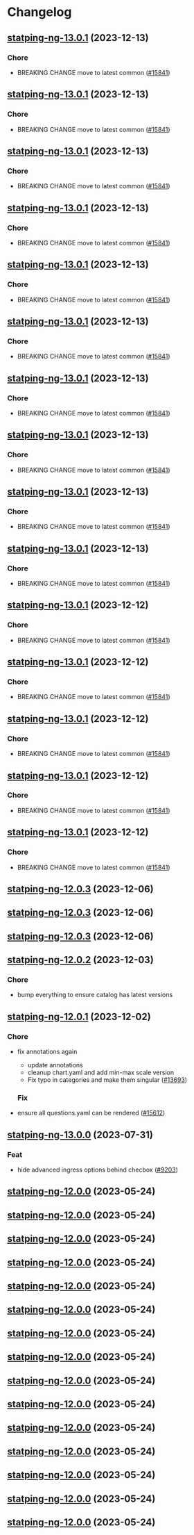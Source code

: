 # Changelog



## [statping-ng-13.0.1](https://github.com/truecharts/charts/compare/statping-ng-12.0.3...statping-ng-13.0.1) (2023-12-13)

### Chore

- BREAKING CHANGE move to latest common ([#15841](https://github.com/truecharts/charts/issues/15841))
  
  


## [statping-ng-13.0.1](https://github.com/truecharts/charts/compare/statping-ng-12.0.3...statping-ng-13.0.1) (2023-12-13)

### Chore

- BREAKING CHANGE move to latest common ([#15841](https://github.com/truecharts/charts/issues/15841))
  
  


## [statping-ng-13.0.1](https://github.com/truecharts/charts/compare/statping-ng-12.0.3...statping-ng-13.0.1) (2023-12-13)

### Chore

- BREAKING CHANGE move to latest common ([#15841](https://github.com/truecharts/charts/issues/15841))
  
  


## [statping-ng-13.0.1](https://github.com/truecharts/charts/compare/statping-ng-12.0.3...statping-ng-13.0.1) (2023-12-13)

### Chore

- BREAKING CHANGE move to latest common ([#15841](https://github.com/truecharts/charts/issues/15841))
  
  


## [statping-ng-13.0.1](https://github.com/truecharts/charts/compare/statping-ng-12.0.3...statping-ng-13.0.1) (2023-12-13)

### Chore

- BREAKING CHANGE move to latest common ([#15841](https://github.com/truecharts/charts/issues/15841))
  
  


## [statping-ng-13.0.1](https://github.com/truecharts/charts/compare/statping-ng-12.0.3...statping-ng-13.0.1) (2023-12-13)

### Chore

- BREAKING CHANGE move to latest common ([#15841](https://github.com/truecharts/charts/issues/15841))
  
  


## [statping-ng-13.0.1](https://github.com/truecharts/charts/compare/statping-ng-12.0.3...statping-ng-13.0.1) (2023-12-13)

### Chore

- BREAKING CHANGE move to latest common ([#15841](https://github.com/truecharts/charts/issues/15841))
  
  


## [statping-ng-13.0.1](https://github.com/truecharts/charts/compare/statping-ng-12.0.3...statping-ng-13.0.1) (2023-12-13)

### Chore

- BREAKING CHANGE move to latest common ([#15841](https://github.com/truecharts/charts/issues/15841))
  
  


## [statping-ng-13.0.1](https://github.com/truecharts/charts/compare/statping-ng-12.0.3...statping-ng-13.0.1) (2023-12-13)

### Chore

- BREAKING CHANGE move to latest common ([#15841](https://github.com/truecharts/charts/issues/15841))
  
  


## [statping-ng-13.0.1](https://github.com/truecharts/charts/compare/statping-ng-12.0.3...statping-ng-13.0.1) (2023-12-13)

### Chore

- BREAKING CHANGE move to latest common ([#15841](https://github.com/truecharts/charts/issues/15841))
  
  


## [statping-ng-13.0.1](https://github.com/truecharts/charts/compare/statping-ng-12.0.3...statping-ng-13.0.1) (2023-12-12)

### Chore

- BREAKING CHANGE move to latest common ([#15841](https://github.com/truecharts/charts/issues/15841))
  
  


## [statping-ng-13.0.1](https://github.com/truecharts/charts/compare/statping-ng-12.0.3...statping-ng-13.0.1) (2023-12-12)

### Chore

- BREAKING CHANGE move to latest common ([#15841](https://github.com/truecharts/charts/issues/15841))
  
  


## [statping-ng-13.0.1](https://github.com/truecharts/charts/compare/statping-ng-12.0.3...statping-ng-13.0.1) (2023-12-12)

### Chore

- BREAKING CHANGE move to latest common ([#15841](https://github.com/truecharts/charts/issues/15841))
  
  


## [statping-ng-13.0.1](https://github.com/truecharts/charts/compare/statping-ng-12.0.3...statping-ng-13.0.1) (2023-12-12)

### Chore

- BREAKING CHANGE move to latest common ([#15841](https://github.com/truecharts/charts/issues/15841))
  
  


## [statping-ng-13.0.1](https://github.com/truecharts/charts/compare/statping-ng-12.0.3...statping-ng-13.0.1) (2023-12-12)

### Chore

- BREAKING CHANGE move to latest common ([#15841](https://github.com/truecharts/charts/issues/15841))
  
  



## [statping-ng-12.0.3](https://github.com/truecharts/charts/compare/statping-ng-12.0.2...statping-ng-12.0.3) (2023-12-06)




## [statping-ng-12.0.3](https://github.com/truecharts/charts/compare/statping-ng-12.0.2...statping-ng-12.0.3) (2023-12-06)




## [statping-ng-12.0.3](https://github.com/truecharts/charts/compare/statping-ng-12.0.2...statping-ng-12.0.3) (2023-12-06)




## [statping-ng-12.0.2](https://github.com/truecharts/charts/compare/statping-ng-12.0.1...statping-ng-12.0.2) (2023-12-03)

### Chore

- bump everything to ensure catalog has latest versions
  
  


## [statping-ng-12.0.1](https://github.com/truecharts/charts/compare/statping-ng-13.0.0...statping-ng-12.0.1) (2023-12-02)

### Chore

- fix annotations again
  - update annotations
  - cleanup chart.yaml and add min-max scale version
  - Fix typo in categories and make them singular ([#13693](https://github.com/truecharts/charts/issues/13693))
  
  ### Fix

- ensure all questions.yaml can be rendered ([#15612](https://github.com/truecharts/charts/issues/15612))
  
  











## [statping-ng-13.0.0](https://github.com/truecharts/charts/compare/statping-ng-12.0.0...statping-ng-13.0.0) (2023-07-31)

### Feat

- hide advanced ingress options behind checbox ([#9203](https://github.com/truecharts/charts/issues/9203))
  
  


## [statping-ng-12.0.0](https://github.com/truecharts/charts/compare/statping-ng-11.0.6...statping-ng-12.0.0) (2023-05-24)




## [statping-ng-12.0.0](https://github.com/truecharts/charts/compare/statping-ng-11.0.6...statping-ng-12.0.0) (2023-05-24)




## [statping-ng-12.0.0](https://github.com/truecharts/charts/compare/statping-ng-11.0.6...statping-ng-12.0.0) (2023-05-24)




## [statping-ng-12.0.0](https://github.com/truecharts/charts/compare/statping-ng-11.0.6...statping-ng-12.0.0) (2023-05-24)




## [statping-ng-12.0.0](https://github.com/truecharts/charts/compare/statping-ng-11.0.6...statping-ng-12.0.0) (2023-05-24)




## [statping-ng-12.0.0](https://github.com/truecharts/charts/compare/statping-ng-11.0.6...statping-ng-12.0.0) (2023-05-24)




## [statping-ng-12.0.0](https://github.com/truecharts/charts/compare/statping-ng-11.0.6...statping-ng-12.0.0) (2023-05-24)




## [statping-ng-12.0.0](https://github.com/truecharts/charts/compare/statping-ng-11.0.6...statping-ng-12.0.0) (2023-05-24)




## [statping-ng-12.0.0](https://github.com/truecharts/charts/compare/statping-ng-11.0.6...statping-ng-12.0.0) (2023-05-24)




## [statping-ng-12.0.0](https://github.com/truecharts/charts/compare/statping-ng-11.0.6...statping-ng-12.0.0) (2023-05-24)




## [statping-ng-12.0.0](https://github.com/truecharts/charts/compare/statping-ng-11.0.6...statping-ng-12.0.0) (2023-05-24)




## [statping-ng-12.0.0](https://github.com/truecharts/charts/compare/statping-ng-11.0.6...statping-ng-12.0.0) (2023-05-24)




## [statping-ng-12.0.0](https://github.com/truecharts/charts/compare/statping-ng-11.0.6...statping-ng-12.0.0) (2023-05-24)




## [statping-ng-12.0.0](https://github.com/truecharts/charts/compare/statping-ng-11.0.6...statping-ng-12.0.0) (2023-05-24)




## [statping-ng-12.0.0](https://github.com/truecharts/charts/compare/statping-ng-11.0.6...statping-ng-12.0.0) (2023-05-24)

